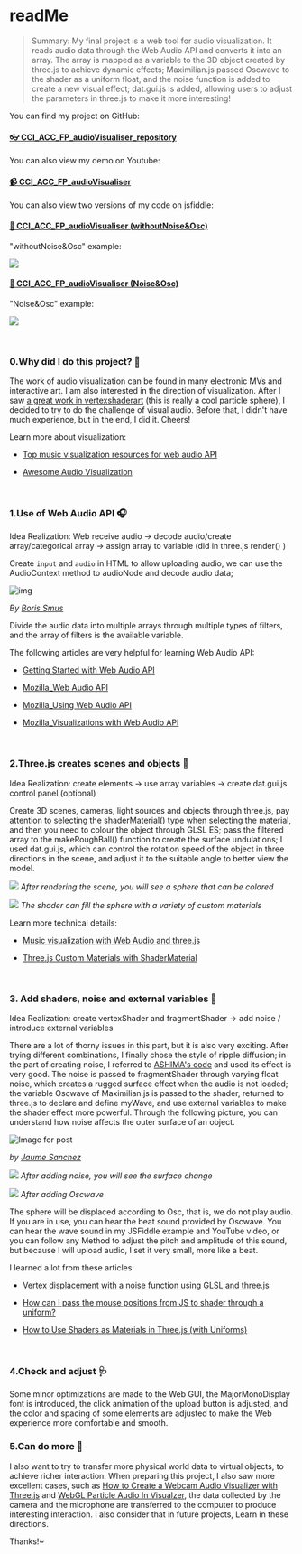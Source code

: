 # readMe

> Summary: My final project is a web tool for audio visualization. It reads audio data through the Web Audio API and converts it into an array. The array is mapped as a variable to the 3D object created by three.js to achieve dynamic effects; Maximilian.js passed Oscwave to the shader as a uniform float, and the noise function is added to create a new visual effect; dat.gui.js is added, allowing users to adjust the parameters in three.js to make it more interesting!

You can find my project on GitHub:

#### [👓 CCI_ACC_FP_audioVisualiser_repository](https://github.com/ShuSQ/CCI_ACC_FP_coding)


You can also view my demo on Youtube:

#### [📹 CCI_ACC_FP_audioVisualiser](https://www.youtube.com/watch?v=2ZJa9D-FDN8)


You can also view two versions of my code on jsfiddle: 

#### [🧩 CCI_ACC_FP_audioVisualiser (withoutNoise&Osc)](https://jsfiddle.net/SQShu/68w9fmhg/12/)

"withoutNoise&Osc" example:

![](https://cdn-images-1.medium.com/max/2400/1*fTt1mjwlD6LLjl2dt9yN2g.gif)


#### [🧩 CCI_ACC_FP_audioVisualiser (Noise&Osc)](https://jsfiddle.net/SQShu/n1pd8abk/15/)

"Noise&Osc" example:

![](https://cdn-images-1.medium.com/max/2400/1*xDStUtS3uDf3BDvQpvoXCA.gif)


</br>

### 0.Why did I do this project? 🧐

The work of audio visualization can be found in many electronic MVs and interactive art. I am also interested in the direction of visualization. After I saw [a great work in vertexshaderart](https://www.vertexshaderart.com/art/nNYZMHxiLMR2xAncW) (this is really a cool particle sphere), I decided to try to do the challenge of visual audio. Before that, I didn't have much experience, but in the end, I did it. Cheers!

Learn more about visualization:

* [Top music visualization resources for web audio API](https://blog.prototypr.io/get-started-with-the-web-audio-api-for-music-visualization-b6f594416a16)

* [Awesome Audio Visualization](https://github.com/willianjusten/awesome-audio-visualization/blob/master/Readme.md)

</br>

### 1.Use of Web Audio API 🎧

Idea Realization: Web receive audio -> decode audio/create array/categorical array -> assign array to variable (did in three.js render() )

Create `input` and `audio` in HTML to allow uploading audio, we can use the AudioContext method to audioNode and decode audio data;

![img](https://www.html5rocks.com/en/tutorials/webaudio/intro/diagrams/gain.png)

*By [Boris Smus](https://www.html5rocks.com/profiles/#smus)*

Divide the audio data into multiple arrays through multiple types of filters, and the array of filters is the available variable.

The following articles are very helpful for learning Web Audio API:

* [Getting Started with Web Audio API](https://www.html5rocks.com/en/tutorials/webaudio/intro/)

* [Mozilla_Web Audio API](https://developer.mozilla.org/en-US/docs/Web/API/Web_Audio_API)

* [Mozilla_Using Web Audio API](https://developer.mozilla.org/en-US/docs/Web/API/Web_Audio_API/Using_Web_Audio_API)

* [Mozilla_Visualizations with Web Audio API](https://developer.mozilla.org/en-US/docs/Web/API/Web_Audio_API/Visualizations_with_Web_Audio_API)

</br>

### 2.Three.js creates scenes and objects 💠

Idea Realization: create elements -> use array variables -> create dat.gui.js control panel (optional)

Create 3D scenes, cameras, light sources and objects through three.js, pay attention to selecting the shaderMaterial() type when selecting the material, and then you need to colour the object through GLSL ES; pass the filtered array to the makeRoughBall() function to create the surface undulations; I used dat.gui.js, which can control the rotation speed of the object in three directions in the scene, and adjust it to the suitable angle to better view the model.

![](https://cdn-images-1.medium.com/max/2400/1*DsxFhGQ5YXRmkOrcheQx5Q.png)
*After rendering the scene, you will see a sphere that can be colored*

![](https://cdn-images-1.medium.com/max/2400/1*U-JUIqQP8w52Hs9hTPhMMw.png)
*The shader can fill the sphere with a variety of custom materials*

Learn more technical details:

* [Music visualization with Web Audio and three.js](https://www.programmersought.com/article/563055099/)

* [Three.js Custom Materials with ShaderMaterial](http://blog.cjgammon.com/threejs-custom-shader-material)

</br>

### 3. Add shaders, noise and external variables 🌈

Idea Realization: create vertexShader and fragmentShader -> add noise / introduce external variables

There are a lot of thorny issues in this part, but it is also very exciting. After trying different combinations, I finally chose the style of ripple diffusion; in the part of creating noise, I referred to [ASHIMA's code](https://github.com/ashima/webgl-noise) and used its effect is very good. The noise is passed to fragmentShader through varying float noise, which creates a rugged surface effect when the audio is not loaded; the variable Oscwave of Maximilian.js is passed to the shader, returned to three.js to declare and define myWave, and use external variables to make the shader effect more powerful. Through the following picture, you can understand how noise affects the outer surface of an object.

![Image for post](https://miro.medium.com/max/1360/1*Ygksr_MmvR7jSMuG0zB1Vg.jpeg)

*by [Jaume Sanchez](https://www.clicktorelease.com/)*

![](https://cdn-images-1.medium.com/max/1600/1*p2xkutGZAnXcbe3OOaSOqQ.gif)
*After adding noise, you will see the surface change*

![](https://cdn-images-1.medium.com/max/1600/1*CLSuBprEObYcdRIOr6GjFw.gif)
*After adding Oscwave*

The sphere will be displaced according to Osc, that is, we do not play audio. If you are in use, you can hear the beat sound provided by Oscwave. You can hear the wave sound in my JSFiddle example and YouTube video, or you can follow any Method to adjust the pitch and amplitude of this sound, but because I will upload audio, I set it very small, more like a beat.

I learned a lot from these articles:

* [Vertex displacement with a noise function using GLSL and three.js](https://www.clicktorelease.com/blog/vertex-displacement-noise-3d-webgl-glsl-three-js/)

* [How can I pass the mouse positions from JS to shader through a uniform?](https://stackoverflow.com/questions/55850554/how-can-i-pass-the-mouse-positions-from-js-to-shader-through-a-uniform)

* [How to Use Shaders as Materials in Three.js (with Uniforms)](https://medium.com/@sidiousvic/how-to-use-shaders-as-materials-in-three-js-660d4cc3f12a)

</br>

### 4.Check and adjust 🩺

Some minor optimizations are made to the Web GUI, the MajorMonoDisplay font is introduced, the click animation of the upload button is adjusted, and the color and spacing of some elements are adjusted to make the Web experience more comfortable and smooth.
</br>

### 5.Can do more 🔋

I also want to try to transfer more physical world data to virtual objects, to achieve richer interaction. When preparing this project, I also saw more excellent cases, such as [How to Create a Webcam Audio Visualizer with Three.js](https://tympanus.net/codrops/2019/09/06/how-to-create-a-webcam-audio-visualizer-with-three-js/) and [WebGL Particle Audio In Visualzer](https://experiments.withgoogle.com/webgl-particle-audio-visualizer), the data collected by the camera and the microphone are transferred to the computer to produce interesting interaction. I also consider that in future projects, Learn in these directions.



Thanks!~
